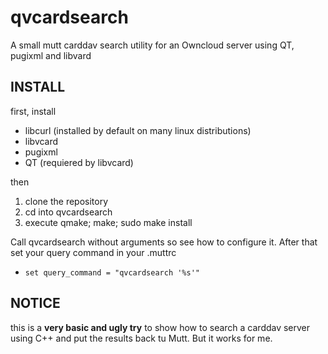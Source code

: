qvcardsearch
============

A small mutt carddav search utility for an Owncloud server using QT, pugixml and libvard

INSTALL
------------
first, install
* libcurl (installed by default on many linux distributions)
* libvcard
* pugixml
* QT (requiered by libvcard)

then

1. clone the repository
2. cd into qvcardsearch
3. execute qmake; make; sudo make install

Call qvcardsearch without arguments so see how to configure it.
After that set your query command in your .muttrc
* `set query_command = "qvcardsearch '%s'"`

NOTICE
------------

this is a **very basic and ugly try** to show how to search a carddav server using C++ and
put the results back tu Mutt. But it works for me.

